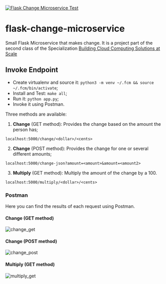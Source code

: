 [![Flask Change Microservice Test](https://github.com/louis-mouline/flask-change-microservice/actions/workflows/main.yml/badge.svg)](https://github.com/louis-mouline/flask-change-microservice/actions/workflows/main.yml)

# flask-change-microservice

Small Flask Microservice that makes change. It is a project part of the second class of the Specialization [Building Cloud Computing Solutions at Scale](https://www.coursera.org/specializations/building-cloud-computing-solutions-at-scale)

## Invoke Endpoint

* Create virtualenv and source it: `python3 -m venv ~/.fcm && source ~/.fcm/bin/activate`;
* Install and Test:  `make all`;
* Run it:  `python app.py`;
* Invoke it using Postman.

Three methods are available:
1. **Change** (GET method): Provides the change based on the amount the person has;

```localhost:5000/change/<dollar>/<cents>```

2. **Change** (POST method): Provides the change for one or several different amounts;

```localhost:5000/change-json?amount=<amount>&amount=<amount2>```

3. **Multiply** (GET method): Multiply the amount of the change by a 100.

```localhost:5000/multiply/<dollar>/<cents>```

### Postman

Here you can find the results of each request using Postman.

#### Change (GET method)

![change_get](./images/get_change_postman.PNG)

#### Change (POST method)

![change_post](./images/post_change_postman.PNG)

#### Multiply (GET method)

![multiply_get](./images/get_multiply_postman.PNG)





